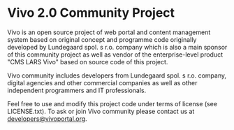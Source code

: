 Vivo 2.0 Community Project
==========================
Vivo is an open source project of web portal and content management system based on original concept and programme code originally developed by Lundegaard spol. s r.o. company which is also a main sponsor of this community project as well as vendor of the enterprise-level product "CMS LARS Vivo" based on source code of this project.

Vivo community includes developers from Lundegaard spol. s r.o. company, digital agencies and other commercial companies as well as other independent programmers and IT professionals.

Feel free to use and modify this project code under terms of license (see LICENSE.txt). To ask or join Vivo community please contact us at developers@vivoportal.org.